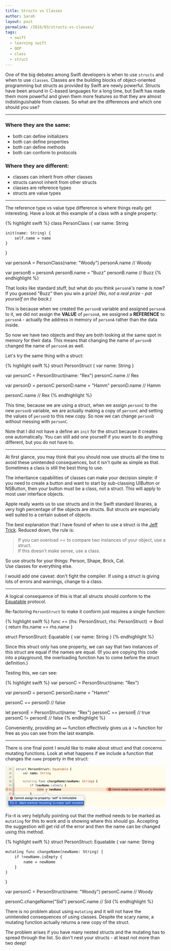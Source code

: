 ```yaml
---
title: Structs vs Classes
author: Sarah
layout: post
permalink: /2016/03/structs-vs-classes/
tags:
  - swift
  - learning swift
  - OOP
  - class
  - struct
---
```

One of the big debates among Swift developers is when to use `structs` and when to use `classes`. Classes are the building blocks of object-oriented programming but structs as provided by Swift are newly powerful. Structs have been around in C-based languages for a long time, but Swift has made them more powerful and given them more features so that they are almost indistinguishable from classes. So what are the differences and which one should you use?

---

### Where they are the same:

- both can define initializers
- both can define properties
- both can define methods
- both can conform to protocols

### Where they are different:

- classes can inherit from other classes
- structs cannot inherit from other structs
- classes are reference types
- structs are value types

---

The reference type vs value type difference is where things really get interesting. Have a look at this example of a class with a single property:

{% highlight swift %}
class PersonClass {
    var name: String

    init(name: String) {
        self.name = name
    }
}

var personA = PersonClass(name: "Woody")
personA.name    // Woody

var personB = personA
personB.name = "Buzz"
personB.name    // Buzz
{% endhighlight %}


That looks like standard stuff, but what do you think `personA`'s name is now? If you guessed "Buzz" then you win a prize! *(No, not a real prize - pat yourself on the back.)*

This is because when we created the `personB` variable and assigned `personA` to it, we did not assign the **VALUE** of `personA`, we assigned a **REFERENCE** to `personA` - actually the address in memory of `personA` rather than the data inside.

So now we have two objects and they are both looking at the same spot in memory for their data. This means that changing the name of `personB` changed the name of `personA` as well.

Let's try the same thing with a struct:

{% highlight swift %}
struct PersonStruct {
    var name: String
}

var personC = PersonStruct(name: "Rex")
personC.name    // Rex

var personD = personC
personD.name = "Hamm"
personD.name    // Hamm

personC.name    // Rex
{% endhighlight %}

This time, because we are using a struct, when we assign `personC` to the new `personD` variable, we are actually making a copy of `personC` and setting the values of `personD` to this new copy. So now we can change `personD` without messing with `personC`.

Note that I did not have a define an `init` for the struct because it creates one automatically. You can still add one yourself if you want to do anything different, but you do not have to.

---

At first glance, you may think that you should now use structs all the time to avoid these unintended consequences, but it isn't quite as simple as that. Sometimes a class is still the best thing to use.

The inheritance capabilities of classes can make your decision simple: if you need to create a button and want to start by sub-classing UIButton or NSButton, then your button must be a class, not a struct. This will apply to most user interface objects.

Apple really wants us to use structs and in the Swift standard libraries, a very high percentage of the objects are structs. But structs are especially well suited to a certain subset of objects.

The best explanation that I have found of when to use a struct is the [Jeff Trick][1]. Reduced down, the rule is:

> If you can overload == to compare two instances of your object, use a struct. <br>
> If this doesn't make sense, use a class.

So use structs for your things: Person, Shape, Brick, Cat. <br>
Use classes for everything else.

I would add one caveat: don't fight the compiler. If using a struct is giving lots of errors and warnings, change to a class.

---

A logical consequence of this is that all structs should conform to the [Equatable][2] protocol.

Re-factoring `PersonStruct` to make it conform just requires a single function:

{% highlight swift %}
func == (lhs: PersonStruct, rhs: PersonStruct) -> Bool {
    return lhs.name == rhs.name
}

struct PersonStruct: Equatable {
    var name: String
}
{% endhighlight %}

Since this struct only has one property, we can say that two instances of this struct are equal if the names are equal.
(If you are copying this code into a playground, the overloading function has to come before the struct definition.)

Testing this, we can see:

{% highlight swift %}
var personC = PersonStruct(name: "Rex")

var personD = personC
personD.name = "Hamm"

personC == personD      // false

let personE = PersonStruct(name: "Rex")
personC == personE      // true
personC != personE      // false
{% endhighlight %}

Conveniently, providing an `==` function effectively gives us a `!=` function for free as you can see from the last example.

---

There is one final point I would like to make about struct and that concerns mutating functions. Look at what happens if we include a function that changes the `name` property in the struct:

![Mutating error][3]

Fix-it is very helpfully pointing out that the method needs to be marked as `mutating` for this to work and is showing where this should go. Accepting the suggestion will get rid of the error and then the name can be changed using this method.

{% highlight swift %}
struct PersonStruct: Equatable {
    var name: String

    mutating func changeName(newName: String) {
        if !newName.isEmpty {
            name = newName
        }
    }
}

var personC = PersonStruct(name: "Woody")
personC.name    // Woody

personC.changeName("Sid")
personC.name    // Sid
{% endhighlight %}

There is no problem about using `mutating` and it will not have the unintended consequences of using classes. Despite the scary name, a mutating function actually returns a new copy of the struct.

The problem arises if you have many nested structs and the mutating has to spread through the list. So don't nest your structs - at least not more than two deep!

[1]: http://faq.sealedabstract.com/structs_or_classes/#an-alternative-hypothesis
[2]: http://swiftdoc.org/v2.2/protocol/Equatable/
[3]: /images/mutating.png